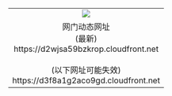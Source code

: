 ﻿<table>
  <tr></tr>
  <tr><td colspan=2 align=center><img src="https://d2wjsa59bzkrop.cloudfront.net/Up/oGate.jpg" /></td></tr>
  <tr><td colspan=2 align=center>网门动态网址<br/>(最新)
<br>https://d2wjsa59bzkrop.cloudfront.net
<br/><br/>(以下网址可能失效)
<br>https://d3f8a1g2aco9gd.cloudfront.net
    </td>
  </tr>
</table>
